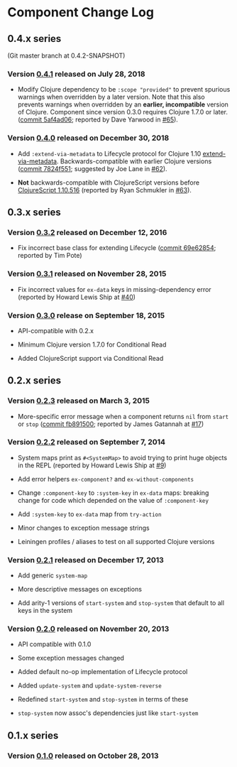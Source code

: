 # Component Change Log


## 0.4.x series

(Git master branch at 0.4.2-SNAPSHOT)

### Version [0.4.1] released on July 28, 2018

  * Modify Clojure dependency to be `:scope "provided"`
    to prevent spurious warnings when overridden by a
    later version. Note that this also prevents warnings
    when overridden by an **earlier, incompatible**
    version of Clojure. Component since version 0.3.0
    requires Clojure 1.7.0 or later.
    ([commit 5af4ad06]; reported by Dave Yarwood in [#65]).

### Version [0.4.0] released on December 30, 2018

  * Add `:extend-via-metadata` to Lifecycle protocol
    for Clojure 1.10 [extend-via-metadata].
    Backwards-compatible with earlier Clojure versions
    ([commit 7824f551]; suggested by Joe Lane in [#62]).

  * **Not** backwards-compatible with ClojureScript versions
    before [ClojureScript 1.10.516]
    (reported by Ryan Schmukler in [#63]).



## 0.3.x series

### Version [0.3.2] released on December 12, 2016

  * Fix incorrect base class for extending Lifecycle
    ([commit 69e62854]; reported by Tim Pote)

### Version [0.3.1] released on November 28, 2015

  * Fix incorrect values for `ex-data` keys in missing-dependency
    error (reported by Howard Lewis Ship at [#40])

### Version [0.3.0] release on September 18, 2015

  * API-compatible with 0.2.x

  * Minimum Clojure version 1.7.0 for Conditional Read

  * Added ClojureScript support via Conditional Read



## 0.2.x series

### Version [0.2.3] released on March 3, 2015

  * More-specific error message when a component returns `nil` from
    `start` or `stop` ([commit fb891500]; reported by James Gatannah
    at [#17])

### Version [0.2.2] released on September 7, 2014

  * System maps print as `#<SystemMap>` to avoid trying to print huge
    objects in the REPL (reported by Howard Lewis Ship at [#9])

  * Add error helpers `ex-component?` and `ex-without-components`

  * Change `:component-key` to `:system-key` in `ex-data` maps:
    breaking change for code which depended on the value of
    `:component-key`

  * Add `:system-key` to `ex-data` map from `try-action`

  * Minor changes to exception message strings

  * Leiningen profiles / aliases to test on all supported Clojure
    versions

### Version [0.2.1] released on December 17, 2013

  * Add generic `system-map`

  * More descriptive messages on exceptions

  * Add arity-1 versions of `start-system` and `stop-system` that
    default to all keys in the system

### Version [0.2.0] released on November 20, 2013

  * API compatible with 0.1.0

  * Some exception messages changed

  * Added default no-op implementation of Lifecycle protocol

  * Added `update-system` and `update-system-reverse`

  * Redefined `start-system` and `stop-system` in terms of these

  * `stop-system` now assoc's dependencies just like `start-system`



## 0.1.x series

### Version [0.1.0] released on October 28, 2013


[0.4.1]: https://github.com/stuartsierra/component/tree/component-0.4.1
[0.4.0]: https://github.com/stuartsierra/component/tree/component-0.4.0
[0.3.2]: https://github.com/stuartsierra/component/tree/component-0.3.2
[0.3.1]: https://github.com/stuartsierra/component/tree/component-0.3.1
[0.3.0]: https://github.com/stuartsierra/component/tree/component-0.3.0
[0.2.3]: https://github.com/stuartsierra/component/tree/component-0.2.3
[0.2.2]: https://github.com/stuartsierra/component/tree/component-0.2.2
[0.2.1]: https://github.com/stuartsierra/component/tree/component-0.2.1
[0.2.0]: https://github.com/stuartsierra/component/tree/component-0.2.0
[0.1.0]: https://github.com/stuartsierra/component/tree/component-0.1.0

[commit fb891500]: https://github.com/stuartsierra/component/commit/fb891500506b048bd8d9d689dfd3ed8c0e940944
[commit 69e62854]: https://github.com/stuartsierra/component/commit/69e62854c7dac7b4743a542e04ce4aa23a934c07
[commit 7824f551]: https://github.com/stuartsierra/component/commit/7824f55129337c775a776daf6286fd43b8911b38
[commit 5af4ad06]: https://github.com/stuartsierra/component/commit/5af4ad06fdc3ff3240573ae9394da92d8cf90c7e

[#9]: https://github.com/stuartsierra/component/issues/9
[#17]: https://github.com/stuartsierra/component/issues/17
[#40]: https://github.com/stuartsierra/component/issues/40
[#62]: https://github.com/stuartsierra/component/pull/62
[#63]: https://github.com/stuartsierra/component/issues/63
[#65]: https://github.com/stuartsierra/component/issues/65

[dependency]: https://github.com/stuartsierra/dependency
[tools.namespace]: https://github.com/clojure/tools.namespace

[extend-via-metadata]: https://github.com/clojure/clojure/blob/28b87d53909774af28f9f9ba6dfa2d4b94194a57/changes.md#22-protocol-extension-by-metadata
[ClojureScript 1.10.516]: https://github.com/clojure/clojurescript/blob/8a5abc4e02c72d000204674f38c6665c786302a4/changes.md
